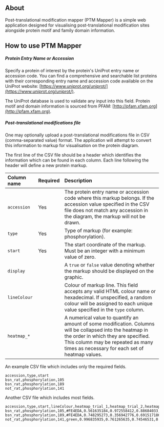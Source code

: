 ## About

Post-translational modification mapper (PTM Mapper) is a simple web application designed for visualising post-translational modification sites alongside protein motif and family domain information.

## How to use PTM Mapper

##### Protein Entry Name or Accession

Specify a protein of interest by the protein's UniProt entry name or accession code. You can find a comprehensive and searchable list proteins with their corresponding entry name and accession code available on the UniProt website: [https://www.uniprot.org/uniprot/](https://www.uniprot.org/uniprot/).

The UniProt database is used to validate any input into this field. Protein motif and domain information is sourced from PFAM: [http://pfam.xfam.org](http://pfam.xfam.org).

##### Post-translational modifications file

One may optionally upload a post-translational modifications file in CSV (comma-separated value) format. The application will attempt to convert this information to markup for visualisation on the protein diagram.

The first line of the CSV file should be a header which identifies the information which can be found in each column. Each line following the header will define a new protein markup.

|Column name|Required|Description|
|:-|:-|:-|
|`accession`|Yes|The protein entry name or accession code where this markup belongs. If the accession value specified in the CSV file does not match any accession in the diagram, the markup will not be drawn.|
|`type`|Yes|Type of markup (for example: phosphorylation).|
|`start`|Yes|The start coordinate of the markup. Must be an integer with a minimum value of zero.|
|`display`||A `true` or `false` value denoting whether the markup should be displayed on the graphic.|
|`lineColour`||Colour of markup line. This field accepts any valid HTML colour name or hexadecimal. If unspecified, a random colour will be assigned to each unique value specified in the `type` column.|
|`heatmap_*`||A numerical value to quantify an amount of some modification. Columns will be collapsed into the heatmap in the order in which they are specified. This column may be repeated as many times as necessary for each set of heatmap values.|

An example CSV file which includes only the required fields.

```
accession,type,start
bsn_rat,phosphorylation,105
bsn_rat,phosphorylation,189
not_rat,phosphorylation,141
```

Another CSV file which includes most fields.

```
accession,type,start,lineColour,heatmap_trial_1,heatmap_trial_2,heatmap_trial_3,heatmap_trial_4,heatmap_trial_5
bsn_rat,phosphorylation,105,#FE4EDA,0.561635184,0.972558412,0.88684033,0.595734213,0.805348794
bsn_rat,phosphorylation,189,#FE4EDA,0.748295273,0.356942776,0.691517186,0.332498155,0.5100571
not_rat,phosphorylation,141,green,0.996835935,0.761265635,0.74546531,0.285868099,0.513450914
```
